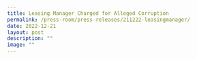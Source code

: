 ```yaml
---
title: Leasing Manager Charged for Alleged Corruption
permalink: /press-room/press-releases/211222-leasingmanager/
date: 2022-12-21
layout: post
description: ""
image: ""
---
```

